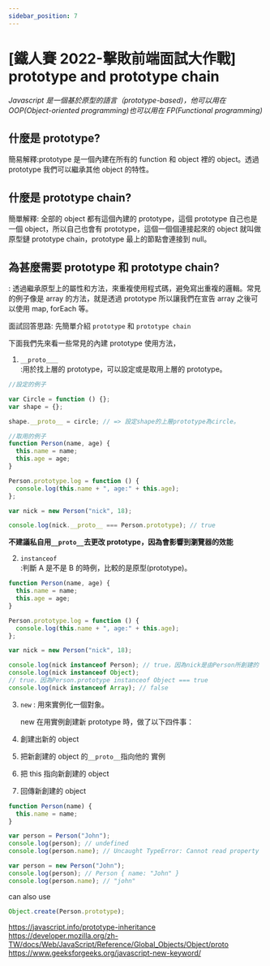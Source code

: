 ```yaml
---
sidebar_position: 7
---
```


# [鐵人賽 2022-擊敗前端面試大作戰] prototype and prototype chain

_Javascript 是一個基於原型的語言（prototype-based)，他可以用在 OOP(Object-oriented programming)也可以用在 FP(Functional programming)_

## 什麼是 prototype?

簡易解釋:prototype 是一個內建在所有的 function 和 object 裡的 object。透過 prototype 我們可以繼承其他 object 的特性。

## 什麼是 prototype chain?

簡單解釋: 全部的 object 都有這個內建的 prototype，這個 prototype 自己也是一個 object，所以自己也會有 prototype，這個一個個連接起來的 object 就叫做 原型鏈 prototype chain，prototype 最上的節點會連接到 null。

## 為甚麼需要 prototype 和 prototype chain?

: 透過繼承原型上的屬性和方法，來重複使用程式碼，避免寫出重複的邏輯。常見的例子像是 array 的方法，就是透過 prototype 所以讓我們在宣告 array 之後可以使用 map, forEach 等。

面試回答思路: 先簡單介紹 `prototype` 和 `prototype chain`

下面我們先來看一些常見的內建 prototype 使用方法，

1. `__proto＿＿`  
   :用於找上層的 prototype，可以設定或是取用上層的 prototype。

```js
//設定的例子

var Circle = function () {};
var shape = {};

shape.__proto__ = circle; // => 設定shape的上層prototype為circle。

//取用的例子
function Person(name, age) {
  this.name = name;
  this.age = age;
}

Person.prototype.log = function () {
  console.log(this.name + ", age:" + this.age);
};

var nick = new Person("nick", 18);

console.log(nick.__proto__ === Person.prototype); // true
```

**不建議私自用`__proto__`去更改 prototype，因為會影響到瀏覽器的效能**

2. `instanceof`  
   :判斷 A 是不是 B 的時例，比較的是原型(prototype)。

```js
function Person(name, age) {
  this.name = name;
  this.age = age;
}

Person.prototype.log = function () {
  console.log(this.name + ", age:" + this.age);
};

var nick = new Person("nick", 18);

console.log(nick instanceof Person); // true，因為nick是由Person所創建的
console.log(nick instanceof Object);
// true，因為Person.prototype instanceof Object === true
console.log(nick instanceof Array); // false
```

3. `new`
   : 用來實例化一個對象。

   new 在用實例創建新 prototype 時，做了以下四件事：

1. 創建出新的 object
1. 把新創建的 object 的`__proto__`指向他的 實例
1. 把 this 指向新創建的 object
1. 回傳新創建的 object

```js
function Person(name) {
  this.name = name;
}

var person = Person("John");
console.log(person); // undefined
console.log(person.name); // Uncaught TypeError: Cannot read property 'name' of undefined

var person = new Person("John");
console.log(person); // Person { name: "John" }
console.log(person.name); // "john"
```

can also use

```js
Object.create(Person.prototype);
```

https://javascript.info/prototype-inheritance
https://developer.mozilla.org/zh-TW/docs/Web/JavaScript/Reference/Global_Objects/Object/proto
https://www.geeksforgeeks.org/javascript-new-keyword/

